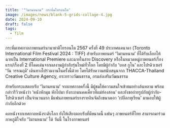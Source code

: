 ```yaml
---
title: '"วิมานหนาม​" กระหึ่มโทรอนโต'
image: /images/news/blank-5-grids-collage-4.jpg
date: 2024-09-10
draft: false
tags:
  - film
---
```

กระหึ่มเทศกาลภาพยนตร์นานาชาติโทรอนโต 2567 ครั้งที่ 49 ประเทศแคนาดา  (Toronto International Film Festival 2024 : TIFF) สำหรับภาพยนตร์ ‘วิมานหนาม’ ที่ได้รับเลือกให้ฉายเป็น International Premiere และฉายในสาย Discovery หรือในหมวดหมู่ภาพยนตร์เรื่องแรก/เรื่องที่ 2 ที่โดดเด่นจากผลงานผู้กำกับรุ่นใหม่ทั่วโลก โดยมีผู้กำกับ ‘บอส กูโน’ และโปรดิวเซอร์ ‘วัน วรรณฤดี’ เดินทางไปร่วมงานในครั้งนี้ด้วย โดยได้รับความสนับสนุนจาก THACCA-Thailand Creative Culture Agency, กระทรวงวัฒนธรรม, กรมส่งเสริมวัฒนธรรม



สำหรับกระแสตอบรับ ‘วิมานหนาม’ จากเทศกาลครั้งนี้ มีผู้ชมให้ความสนใจเข้าชมอย่างล้นหลาม พร้อมกล่าวรีวิวหนังว่า ‘หนังหักมุม หักไปมา ยังกะถนนคดเคี้ยวที่แม่ฮ่องสอน’ และยังขอถ่ายรูปกับผู้กำกับ-โปรดิวเซอร์ เป็นจำนวนมาก มีแฟนภาพยนตร์บางรายอินจัดถึงขนาดเอา ‘เปลือกทุเรียน’ มามอบให้ผู้กำกับอีกด้วย 



คอหนังจากเทศกาลหนังระดับโลก ยังให้เสียงตอบรับที่ดีขนาดนี้ แฟนๆ ภาพยนตร์ที่ไทย สามารถมาร่วมภาคภูมิใจกับ ‘วิมานหนาม’ ได้ วันนี้ ในโรงภาพยนตร์
